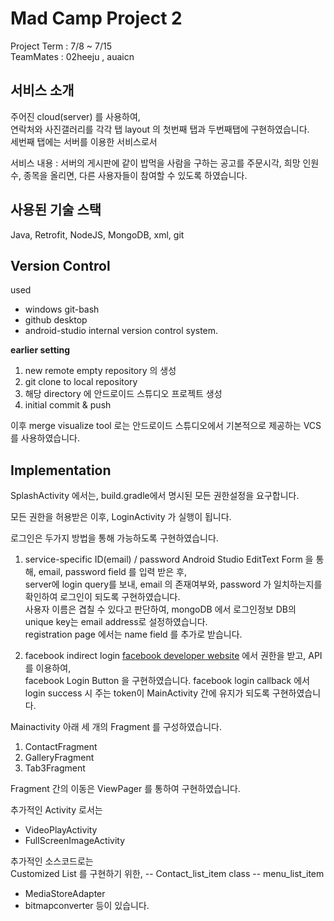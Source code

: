 # Mad Camp Project 2  

Project Term : 7/8 ~ 7/15   
TeamMates : 02heeju , auaicn
<!-- @mentions auaicn   -->

## 서비스 소개

주어진 cloud(server) 를 사용하여,  
연락처와 사진갤러리를 각각 탭 layout 의 첫번째 탭과 두번째탭에 구현하였습니다.  
세번째 탭에는 서버를 이용한 서비스로서  

서비스 내용 : 
서버의 게시판에 같이 밥먹을 사람을 구하는 공고를 주문시각, 희망 인원수, 종목을 올리면, 다른 사용자들이 참여할 수 있도록 하였습니다.

## 사용된 기술 스택

Java, Retrofit, NodeJS, MongoDB, xml, git  

## Version Control

used 
- windows git-bash
- github desktop 
- android-studio internal version control system.
  
__earlier setting__  
1. new remote empty repository 의 생성
2. git clone to local repository
3. 해당 directory 에 안드로이드 스튜디오 프로젝트 생성
4. initial commit & push

이후 merge visualize tool 로는 안드로이드 스튜디오에서 기본적으로 제공하는 VCS 를 사용하였습니다.

## Implementation 

SplashActivity 에서는, build.gradle에서 명시된 모든 권한설정을 요구합니다.
  
모든 권한을 허용받은 이후, 
LoginActivity 가 실행이 됩니다.  

로그인은 두가지 방법을 통해 가능하도록 구현하였습니다.  
1. service-specific ID(email) / password
Android Studio EditText Form 을 통해, email, password field 를 입력 받은 후,  
server에 login query를 보내, email 의 존재여부와, password 가 일치하는지를 확인하여 로그인이 되도록 구현하였습니다.  
사용자 이름은 겹칠 수 있다고 판단하여, mongoDB 에서 로그인정보 DB의 unique key는 email address로 설정하였습니다.  
registration page 에서는 name field 를 추가로 받습니다.  

2. facebook indirect login
[facebook developer website](developer.facebook.com) 에서 권한을 받고, API 를 이용하여,  
facebook Login Button 을 구현하였습니다. facebook login callback 에서 login success 시 주는 token이 MainActivity 간에 유지가 되도록 구현하였습니다.  

Mainactivity 아래 세 개의 Fragment 를 구성하였습니다.  
1. ContactFragment
2. GalleryFragment
3. Tab3Fragment

Fragment 간의 이동은 ViewPager 를 통하여 구현하였습니다.

추가적인 Activity 로서는 
- VideoPlayActivity
- FullScreenImageActivity

추가적인 소스코드로는  
Customized List 를 구현하기 위한, 
-- Contact_list_item class
-- menu_list_item
- MediaStoreAdapter
- bitmapconverter
등이 있습니다.  
